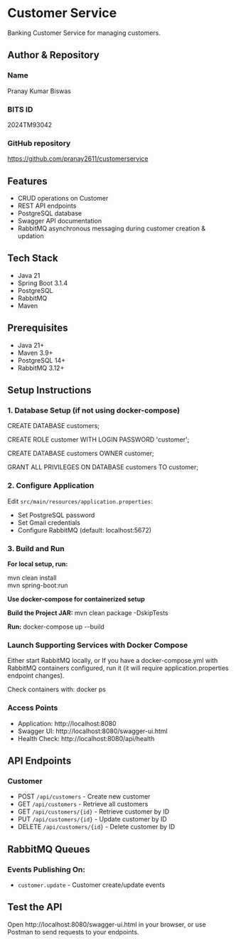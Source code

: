 # Customer Service
Banking Customer Service for managing customers.

## Author & Repository
### Name
Pranay Kumar Biswas

### BITS ID
2024TM93042

### GitHub repository
https://github.com/pranay2611/customerservice

## Features
- CRUD operations on Customer
- REST API endpoints
- PostgreSQL database
- Swagger API documentation
- RabbitMQ asynchronous messaging during customer creation & updation


## Tech Stack
- Java 21
- Spring Boot 3.1.4
- PostgreSQL
- RabbitMQ
- Maven

## Prerequisites
- Java 21+
- Maven 3.9+
- PostgreSQL 14+
- RabbitMQ 3.12+

## Setup Instructions
### 1. Database Setup (if not using docker-compose)
CREATE DATABASE customers;

CREATE ROLE customer WITH LOGIN PASSWORD 'customer';

CREATE DATABASE customers OWNER customer;

GRANT ALL PRIVILEGES ON DATABASE customers TO customer;

### 2. Configure Application
Edit `src/main/resources/application.properties`:
- Set PostgreSQL password
- Set Gmail credentials
- Configure RabbitMQ (default: localhost:5672)

### 3. Build and Run
**For local setup, run:**

mvn clean install  
mvn spring-boot:run

**Use docker-compose for containerized setup**

**Build the Project JAR:**
mvn clean package -DskipTests

**Run:** docker-compose up --build

### Launch Supporting Services with Docker Compose
Either start RabbitMQ locally, or
If you have a docker-compose.yml with RabbitMQ containers configured, run it (it will require application.properties endpoint changes).

Check containers with: docker ps

### Access Points
- Application: http://localhost:8080
- Swagger UI: http://localhost:8080/swagger-ui.html
- Health Check: http://localhost:8080/api/health


## API Endpoints
### Customer
- POST `/api/customers` - Create new customer
- GET `/api/customers` - Retrieve all customers
- GET `/api/customers/{id}` - Retrieve customer by ID
- PUT `/api/customers/{id}` - Update customer by ID
- DELETE `/api/customers/{id}` - Delete customer by ID


## RabbitMQ Queues
### Events Publishing On:
- `customer.update` - Customer create/update events


## Test the API
Open http://localhost:8080/swagger-ui.html in your browser, or use Postman to send requests to your endpoints.
